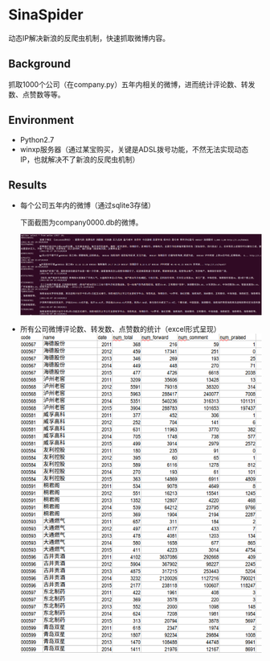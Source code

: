 # SinaSpider
动态IP解决新浪的反爬虫机制，快速抓取微博内容。

## Background
抓取1000个公司（在company.py）五年内相关的微博，进而统计评论数、转发数、点赞数等等。

## Environment
- Python2.7
- winxp服务器（通过某宝购买，关键是ADSL拨号功能，不然无法实现动态IP，也就解决不了新浪的反爬虫机制）

## Results
- 每个公司五年内的微博（通过sqlite3存储）

  下面截图为company0000.db的微博。

  ![](db.png)

- 所有公司微博评论数、转发数、点赞数的统计（excel形式呈现）
  ![](results.png)

